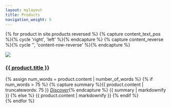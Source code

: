 ```yaml
---
layout: mylayout
title: Products
navigation_weight: 5
---
```


{% for product in site.products reversed %}
{% capture content_text_pos %}{% cycle 'right', 'left' %}{% endcapture %}
{% capture content_reverse %}{% cycle '', 'content-row-reverse' %}{% endcapture %}

<div class="content-wrapper">
<div class="wrapper">
<div class="content-block {{ content_reverse }}">
	<div class="content-block-section">
		<img class="success_story_small" src="/assets/{{product.image}}"/>
	</div>
	<div class="content-block-section ">
		<h3><a href="{{ product.url }}">{{ product.title }}</a></h3>
		<div class="content-block-text-{{ content_text_pos }} content-light ">
			{% assign num_words = product.content | number_of_words %}
			{% if num_words > 75 %}
				{% capture summary %}{{ product.content | truncatewords: 75 }}
				<em><a href="{{ product.url }}">Discover</a></em>{% endcapture %}
				{{ summary | markdownify }}
			{% else %}
				{{ product.content | markdownify }}
			{% endif %}
		</div>
	</div>
</div></div></div>
{% endfor %}
